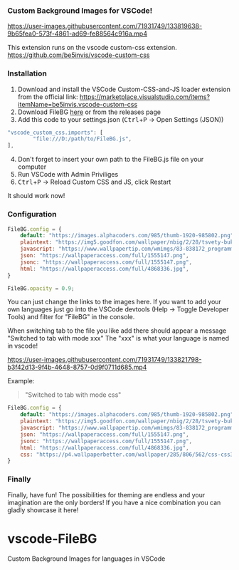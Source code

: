 ### Custom Background Images for VSCode!

https://user-images.githubusercontent.com/71931749/133819638-9b65fea0-573f-4861-ad69-fe88564c916a.mp4

This extension runs on the vscode custom-css extension.
https://github.com/be5invis/vscode-custom-css

### Installation


1. Download and install the VSCode Custom-CSS-and-JS loader extension from the official link: https://marketplace.visualstudio.com/items?itemName=be5invis.vscode-custom-css
2. Download FileBG [here](https://github.com/mangoepic/vscode-FileBG/releases/download/Release/FileBG.js) or from the releases page
3. Add this code to your settings.json (<kbd>Ctrl</kbd>+<kbd>P</kbd> -> Open Settings (JSON))
```javascript
"vscode_custom_css.imports": [
        "file:///D:/path/to/FileBG.js",
],
```
4. Don't forget to insert your own path to the FileBG.js file on your computer
5. Run VSCode with Admin Priviliges
6. <kbd>Ctrl</kbd>+<kbd>P</kbd> -> Reload Custom CSS and JS, click Restart

It should work now!

### Configuration

```javascript
FileBG.config = {
    default: "https://images.alphacoders.com/985/thumb-1920-985802.png",
    plaintext: "https://img5.goodfon.com/wallpaper/nbig/2/28/tsvety-buket-bloknot-1.jpg",
    javascript: "https://www.wallpapertip.com/wmimgs/83-838172_programming-javascript.jpg",
    json: "https://wallpaperaccess.com/full/1555147.png",
    jsonc: "https://wallpaperaccess.com/full/1555147.png",
    html: "https://wallpaperaccess.com/full/4868336.jpg",
}

FileBG.opacity = 0.9;
```

You can just change the links to the images here.
If you want to add your own languages just go into the VSCode devtools (Help -> Toggle Developer Tools)
and filter for "FileBG" in the console.

When switching tab to the file you like add there should appear a message "Switched to tab with mode xxx"
The "xxx" is what your language is named in vscode!

https://user-images.githubusercontent.com/71931749/133821798-b3f42d13-9f4b-4648-8757-0d9f0711d685.mp4

Example:
> "Switched to tab with mode css"
> 
```javascript
FileBG.config = {
    default: "https://images.alphacoders.com/985/thumb-1920-985802.png",
    plaintext: "https://img5.goodfon.com/wallpaper/nbig/2/28/tsvety-buket-bloknot-1.jpg",
    javascript: "https://www.wallpapertip.com/wmimgs/83-838172_programming-javascript.jpg",
    json: "https://wallpaperaccess.com/full/1555147.png",
    jsonc: "https://wallpaperaccess.com/full/1555147.png",
    html: "https://wallpaperaccess.com/full/4868336.jpg",
    css: "https://p4.wallpaperbetter.com/wallpaper/285/806/562/css-css3-wallpaper-preview.jpg" // insert this with your image
}
```

### Finally
Finally, have fun! The possibilities for theming are endless and your imagination are the only borders!
If you have a nice combination you can gladly showcase it here!

# vscode-FileBG
Custom Background Images for languages in VSCode


